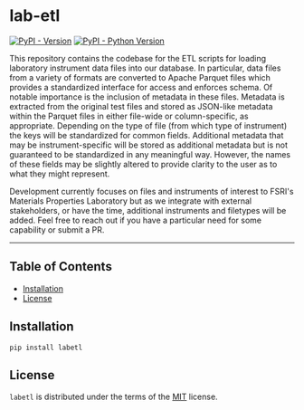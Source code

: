 # lab-etl

[![PyPI - Version](https://img.shields.io/pypi/v/labetl.svg)](https://pypi.org/project/labetl)
[![PyPI - Python Version](https://img.shields.io/pypi/pyversions/labetl.svg)](https://pypi.org/project/labetl)

This repository contains the codebase for the ETL scripts for loading laboratory instrument data files into our database. In particular, data files from a variety of formats are converted to Apache Parquet files which provides a standardized interface for access and enforces schema. Of notable importance is the inclusion of metadata in these files. Metadata is extracted from the original test files and stored as JSON-like metadata within the Parquet files in either file-wide or column-specific, as appropriate. Depending on the type of file (from which type of instrument) the keys will be standardized for common fields. Additional metadata that may be instrument-specific will be stored as additional metadata but is not guaranteed to be standardized in any meaningful way. However, the names of these fields may be slightly altered to provide clarity to the user as to what they might represent.

Development currently focuses on files and instruments of interest to FSRI's Materials Properties Laboratory but as we integrate with external stakeholders, or have the time, additional instruments and filetypes will be added. Feel free to reach out if you have a particular need for some capability or submit a PR.

---

## Table of Contents

- [Installation](#installation)
- [License](#license)

## Installation

```console
pip install labetl
```

## License

`labetl` is distributed under the terms of the [MIT](https://spdx.org/licenses/MIT.html) license.
